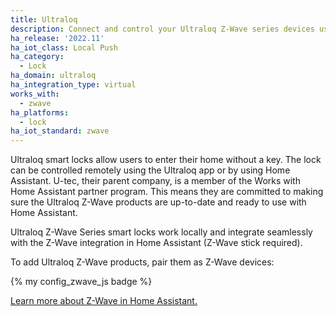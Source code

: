 ```yaml
---
title: Ultraloq
description: Connect and control your Ultraloq Z-Wave series devices using the Z-Wave integration
ha_release: '2022.11'
ha_iot_class: Local Push
ha_category:
  - Lock
ha_domain: ultraloq
ha_integration_type: virtual
works_with:
  - zwave
ha_platforms:
  - lock
ha_iot_standard: zwave
---
```


Ultraloq smart locks allow users to enter their home without a key. The lock can be controlled remotely using the Ultraloq app or by using Home Assistant. U-tec, their parent company, is a member of the Works with Home Assistant partner program. This means they are committed to making sure the Ultraloq Z-Wave products are up-to-date and ready to use with Home Assistant.

Ultraloq Z-Wave Series smart locks work locally and integrate seamlessly with the Z-Wave integration in Home Assistant (Z-Wave stick required).

To add Ultraloq Z-Wave products, pair them as Z-Wave devices:

{% my config_zwave_js badge %}

[Learn more about Z-Wave in Home Assistant.](/integrations/zwave_js/)
